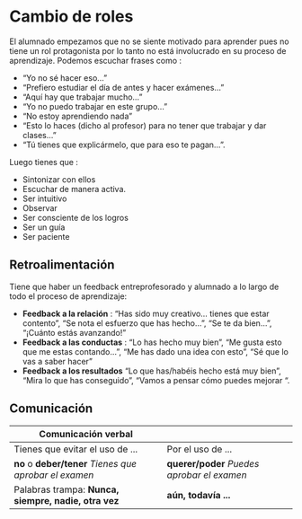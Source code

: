 # Cambio de roles

El alumnado empezamos que no se siente motivado para aprender pues no tiene un rol protagonista por lo tanto no está involucrado en su proceso de aprendizaje. Podemos escuchar frases como :

* “Yo no sé hacer eso…”
* “Prefiero estudiar el día de antes y hacer exámenes…”
* “Aquí hay que trabajar mucho…”
* “Yo no puedo trabajar en este grupo…”
* “No estoy aprendiendo nada”
* “Esto lo haces (dicho al profesor) para no tener que trabajar y dar clases…”
* “Tú tienes que explicármelo, que para eso te pagan…”.

Luego tienes que :

* Sintonizar  con ellos
*  Escuchar  de  manera  activa.  
*  Ser  intuitivo
* Observar
* Ser  consciente  de  los  logros
* Ser un guía
* Ser  paciente

## Retroalimentación

Tiene que haber un feedback entreprofesorado y alumnado a lo largo de todo
el proceso de aprendizaje:
* **Feedback a la relación** : “Has sido muy creativo… tienes que estar contento”, “Se
nota el esfuerzo que has hecho…”, “Se te da bien…”, “¡Cuánto estás
avanzando!”
* **Feedback a las conductas** :  “Lo  has  hecho  muy  bien”,  “Me  gusta  esto  que  me  estas
contando…”, “Me has dado una idea con esto”, “Sé que lo vas a saber
hacer”  
* **Feedback a los resultados** “Lo que has/habéis hecho está
muy  bien”,  “Mira  lo  que  has  conseguido”,  “Vamos  a  pensar  cómo
puedes mejorar “.

## Comunicación

|Comunicación verbal| |
|---|---|
| Tienes que evitar el uso de ...| Por el uso de ...|
|**no**  o **deber/tener** _Tienes que aprobar el examen_| **querer/poder** _Puedes aprobar el examen_ |
| Palabras trampa:  **Nunca, siempre, nadie, otra vez**| **aún, todavía ...**|
